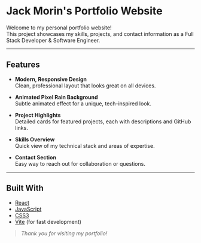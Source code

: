 # Jack Morin's Portfolio Website

Welcome to my personal portfolio website!  
This project showcases my skills, projects, and contact information as a Full Stack Developer & Software Engineer.

---

## Features

- **Modern, Responsive Design**  
  Clean, professional layout that looks great on all devices.

- **Animated Pixel Rain Background**  
  Subtle animated effect for a unique, tech-inspired look.

- **Project Highlights**  
  Detailed cards for featured projects, each with descriptions and GitHub links.

- **Skills Overview**  
  Quick view of my technical stack and areas of expertise.

- **Contact Section**  
  Easy way to reach out for collaboration or questions.

---

## Built With

- [React](https://react.dev/)
- [JavaScript](https://developer.mozilla.org/en-US/docs/Web/JavaScript)
- [CSS3](https://developer.mozilla.org/en-US/docs/Web/CSS)
- [Vite](https://vitejs.dev/) (for fast development)


> _Thank you for visiting my portfolio!_
